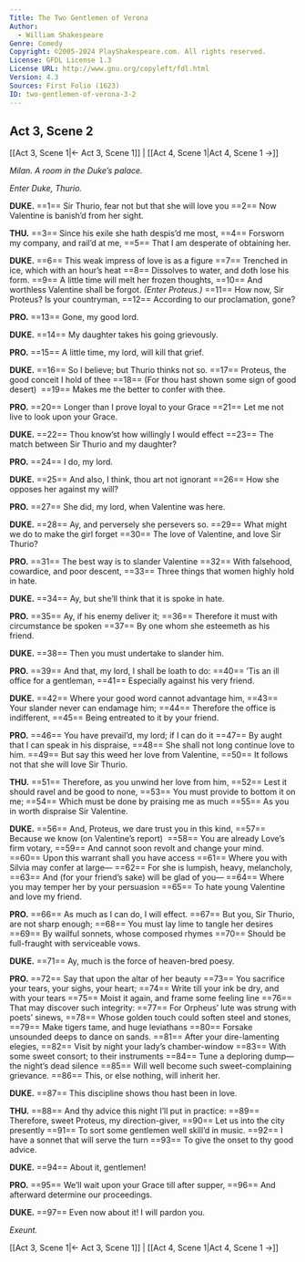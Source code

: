```yaml
---
Title: The Two Gentlemen of Verona
Author: 
  - William Shakespeare
Genre: Comedy
Copyright: ©2005-2024 PlayShakespeare.com. All rights reserved.
License: GFDL License 1.3
License URL: http://www.gnu.org/copyleft/fdl.html
Version: 4.3
Sources: First Folio (1623)
ID: two-gentlemen-of-verona-3-2
---
```


## Act 3, Scene 2
[[Act 3, Scene 1|← Act 3, Scene 1]] | [[Act 4, Scene 1|Act 4, Scene 1 →]]

*Milan. A room in the Duke’s palace.*

*Enter Duke, Thurio.*

**DUKE.**
==1== Sir Thurio, fear not but that she will love you
==2== Now Valentine is banish’d from her sight.

**THU.**
==3== Since his exile she hath despis’d me most,
==4== Forsworn my company, and rail’d at me,
==5== That I am desperate of obtaining her.

**DUKE.**
==6== This weak impress of love is as a figure
==7== Trenched in ice, which with an hour’s heat
==8== Dissolves to water, and doth lose his form.
==9== A little time will melt her frozen thoughts,
==10== And worthless Valentine shall be forgot.
*(Enter Proteus.)*
==11== How now, Sir Proteus? Is your countryman,
==12== According to our proclamation, gone?

**PRO.**
==13== Gone, my good lord.

**DUKE.**
==14== My daughter takes his going grievously.

**PRO.**
==15== A little time, my lord, will kill that grief.

**DUKE.**
==16== So I believe; but Thurio thinks not so.
==17== Proteus, the good conceit I hold of thee
==18== (For thou hast shown some sign of good desert) 
==19== Makes me the better to confer with thee.

**PRO.**
==20== Longer than I prove loyal to your Grace
==21== Let me not live to look upon your Grace.

**DUKE.**
==22== Thou know’st how willingly I would effect
==23== The match between Sir Thurio and my daughter?

**PRO.**
==24== I do, my lord.

**DUKE.**
==25== And also, I think, thou art not ignorant
==26== How she opposes her against my will?

**PRO.**
==27== She did, my lord, when Valentine was here.

**DUKE.**
==28== Ay, and perversely she persevers so.
==29== What might we do to make the girl forget
==30== The love of Valentine, and love Sir Thurio?

**PRO.**
==31== The best way is to slander Valentine
==32== With falsehood, cowardice, and poor descent,
==33== Three things that women highly hold in hate.

**DUKE.**
==34== Ay, but she’ll think that it is spoke in hate.

**PRO.**
==35== Ay, if his enemy deliver it;
==36== Therefore it must with circumstance be spoken
==37== By one whom she esteemeth as his friend.

**DUKE.**
==38== Then you must undertake to slander him.

**PRO.**
==39== And that, my lord, I shall be loath to do:
==40== ’Tis an ill office for a gentleman,
==41== Especially against his very friend.

**DUKE.**
==42== Where your good word cannot advantage him,
==43== Your slander never can endamage him;
==44== Therefore the office is indifferent,
==45== Being entreated to it by your friend.

**PRO.**
==46== You have prevail’d, my lord; if I can do it
==47== By aught that I can speak in his dispraise,
==48== She shall not long continue love to him.
==49== But say this weed her love from Valentine,
==50== It follows not that she will love Sir Thurio.

**THU.**
==51== Therefore, as you unwind her love from him,
==52== Lest it should ravel and be good to none,
==53== You must provide to bottom it on me;
==54== Which must be done by praising me as much
==55== As you in worth dispraise Sir Valentine.

**DUKE.**
==56== And, Proteus, we dare trust you in this kind,
==57== Because we know (on Valentine’s report) 
==58== You are already Love’s firm votary,
==59== And cannot soon revolt and change your mind.
==60== Upon this warrant shall you have access
==61== Where you with Silvia may confer at large⁠—
==62== For she is lumpish, heavy, melancholy,
==63== And (for your friend’s sake) will be glad of you⁠—
==64== Where you may temper her by your persuasion
==65== To hate young Valentine and love my friend.

**PRO.**
==66== As much as I can do, I will effect.
==67== But you, Sir Thurio, are not sharp enough;
==68== You must lay lime to tangle her desires
==69== By wailful sonnets, whose composed rhymes
==70== Should be full-fraught with serviceable vows.

**DUKE.**
==71== Ay, much is the force of heaven-bred poesy.

**PRO.**
==72== Say that upon the altar of her beauty
==73== You sacrifice your tears, your sighs, your heart;
==74== Write till your ink be dry, and with your tears
==75== Moist it again, and frame some feeling line
==76== That may discover such integrity:
==77== For Orpheus’ lute was strung with poets’ sinews,
==78== Whose golden touch could soften steel and stones,
==79== Make tigers tame, and huge leviathans
==80== Forsake unsounded deeps to dance on sands.
==81== After your dire-lamenting elegies,
==82== Visit by night your lady’s chamber-window
==83== With some sweet consort; to their instruments
==84== Tune a deploring dump—the night’s dead silence
==85== Will well become such sweet-complaining grievance.
==86== This, or else nothing, will inherit her.

**DUKE.**
==87== This discipline shows thou hast been in love.

**THU.**
==88== And thy advice this night I’ll put in practice:
==89== Therefore, sweet Proteus, my direction-giver,
==90== Let us into the city presently
==91== To sort some gentlemen well skill’d in music.
==92== I have a sonnet that will serve the turn
==93== To give the onset to thy good advice.

**DUKE.**
==94== About it, gentlemen!

**PRO.**
==95== We’ll wait upon your Grace till after supper,
==96== And afterward determine our proceedings.

**DUKE.**
==97== Even now about it! I will pardon you.

*Exeunt.*

[[Act 3, Scene 1|← Act 3, Scene 1]] | [[Act 4, Scene 1|Act 4, Scene 1 →]]
